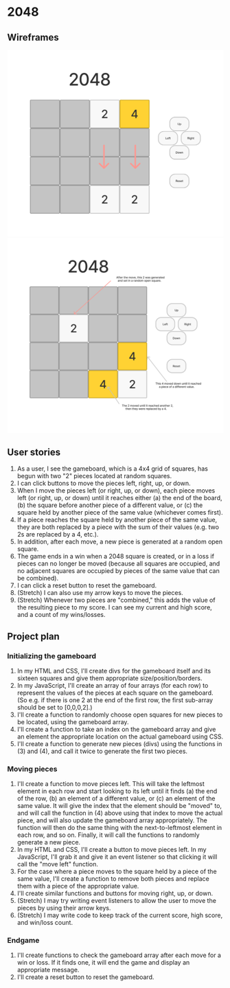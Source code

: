 # 2048

## Wireframes
![image](./wireframe.png)
![image](./wireframe2.png)

## User stories
1. As a user, I see the gameboard, which is a 4x4 grid of squares, has begun with two "2" pieces located at random squares.
2. I can click buttons to move the pieces left, right, up, or down.
3. When I move the pieces left (or right, up, or down), each piece moves left (or right, up, or down) until it reaches either (a) the end of the board, (b) the square before another piece of a different value, or (c) the square held by another piece of the same value (whichever comes first).
4. If a piece reaches the square held by another piece of the same value, they are both replaced by a piece with the sum of their values (e.g. two 2s are replaced by a 4, etc.).
5. In addition, after each move, a new piece is generated at a random open square.
6. The game ends in a win when a 2048 square is created, or in a loss if pieces can no longer be moved (because all squares are occupied, and no adjacent squares are occupied by pieces of the same value that can be combined).
7. I can click a reset button to reset the gameboard.
8. (Stretch) I can also use my arrow keys to move the pieces.
9. (Stretch) Whenever two pieces are "combined," this adds the value of the resulting piece to my score. I can see my current and high score, and a count of my wins/losses.

## Project plan

### Initializing the gameboard
1. In my HTML and CSS, I'll create divs for the gameboard itself and its sixteen squares and give them appropriate size/position/borders.
2. In my JavaScript, I'll create an array of four arrays (for each row) to represent the values of the pieces at each square on the gameboard. (So e.g. if there is one 2 at the end of the first row, the first sub-array should be set to [0,0,0,2].)
3. I'll create a function to randomly choose open squares for new pieces to be located, using the gameboard array.
4. I'll create a function to take an index on the gameboard array and give an element the appropriate location on the actual gameboard using CSS.
5. I'll create a function to generate new pieces (divs) using the functions in (3) and (4), and call it twice to generate the first two pieces.

### Moving pieces
1. I'll create a function to move pieces left. This will take the leftmost element in each row and start looking to its left until it finds (a) the end of the row, (b) an element of a different value, or (c) an element of the same value. It will give the index that the element should be "moved" to, and will call the function in (4) above using that index to move the actual piece, and will also update the gameboard array appropriately. The function will then do the same thing with the next-to-leftmost element in each row, and so on. Finally, it will call the functions to randomly generate a new piece.
2. In my HTML and CSS, I'll create a button to move pieces left. In my JavaScript, I'll grab it and give it an event listener so that clicking it will call the "move left" function.
3. For the case where a piece moves to the square held by a piece of the same value, I'll create a function to remove both pieces and replace them with a piece of the appropriate value.
4. I'll create similar functions and buttons for moving right, up, or down.
5. (Stretch) I may try writing event listeners to allow the user to move the pieces by using their arrow keys.
6. (Stretch) I may write code to keep track of the current score, high score, and win/loss count.

### Endgame
1. I'll create functions to check the gameboard array after each move for a win or loss. If it finds one, it will end the game and display an appropriate message.
2. I'll create a reset button to reset the gameboard.
